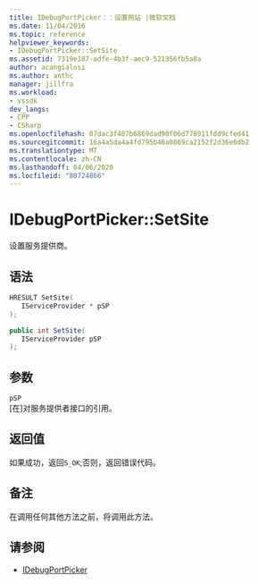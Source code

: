 ```yaml
---
title: IDebugPortPicker：：设置网站 |微软文档
ms.date: 11/04/2016
ms.topic: reference
helpviewer_keywords:
- IDebugPortPicker::SetSite
ms.assetid: 7319e187-adfe-4b3f-aec9-521356fb5a8a
author: acangialosi
ms.author: anthc
manager: jillfra
ms.workload:
- vssdk
dev_langs:
- CPP
- CSharp
ms.openlocfilehash: 07dac3f407b6869dad90f06d778911fdd9cfed41
ms.sourcegitcommit: 16a4a5da4a4fd795b46a0869ca2152f2d36e6db2
ms.translationtype: MT
ms.contentlocale: zh-CN
ms.lasthandoff: 04/06/2020
ms.locfileid: "80724866"
---
```

# <a name="idebugportpickersetsite"></a>IDebugPortPicker::SetSite
设置服务提供商。

## <a name="syntax"></a>语法

```cpp
HRESULT SetSite(
   IServiceProvider * pSP
);
```

```csharp
public int SetSite(
   IServiceProvider pSP
);
```

## <a name="parameters"></a>参数
`pSP`\
[在]对服务提供者接口的引用。

## <a name="return-value"></a>返回值
 如果成功，返回`S_OK`;否则，返回错误代码。

## <a name="remarks"></a>备注
 在调用任何其他方法之前，将调用此方法。

## <a name="see-also"></a>请参阅
- [IDebugPortPicker](../../../extensibility/debugger/reference/idebugportpicker.md)
